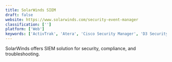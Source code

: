 ```yaml
---
title: SolarWinds SIEM
draft: false 
website: https://www.solarwinds.com/security-event-manager
classification: ['']
platform: ['Web']
keywords: ['ActivTrak', 'Atera', 'Cisco Security Manager', 'D3 Security', 'Event Log Explorer', 'EventSentry', 'Fluentd', 'Flume', 'FortiSIEM', 'Graylog', 'IBM QRadar', 'Juniper Secure Analytics', 'LogRhythm', 'Logz.io', 'NetWrix Auditor', 'Raygun', 'Sophos UTM', 'Spybot', 'Sumo Logic', 'TripWire Enterprise', 'insightIDR']
---
```

SolarWinds offers SIEM solution for security, compliance, and troubleshooting.